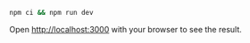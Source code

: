 ```bash
npm ci && npm run dev
```

Open [http://localhost:3000](http://localhost:3000) with your browser to see the result.
